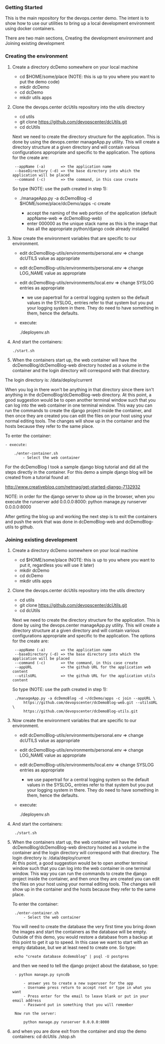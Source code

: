 ### Getting Started
This is the main repository for the devops.center demo.  The intent is to show how to use our utilities
to bring up a local development environment using docker containers.  

There are two main sections, Creating the development environment and Joining existing development

### Creating the environment

1. Create a directory dcDemo somewhere on your local machine

    - cd $HOME/some/place  (NOTE: this is up to you where you want to put the demo code)
    - mkdir dcDemo
    - cd dcDemo
    - mkdir utils apps

2. Clone the devops.center dcUtils repository into the utils directory

    - cd utils
    - git clone https://github.com/devopscenter/dcUtils.git
    - cd dcUtils

    Next we need to create the directory structure for the application.  This is done by using the
    devops.center manageApp.py utility.  This will create a directory structure at a given directory
    and will contain various configurations appropriate and specific to the application.  The options
    for the create are:

        --appName (-a)       => the application name
        --baseDirectory (-d) => the base directory into which the application will be placed
        --command (-c)       => the command, in this case create

    So type (NOTE: use the path created in step 1):

    - ./manageApp.py -a dcDemoBlog -d $HOME/some/place/dcDemo/apps -c create

        - accept the naming of the web portion of the application (default appName-web => dcDemoBlog-web)
        - enter  000000 as the unique stack name as this is the image that has all the appropriate python/django code already installed

3. Now create the environment variables that are specific to our environment.

    - edit dcDemoBlog-utils/environments/personal.env => change dcUTILS value as appropriate
    - edit dcDemoBlog-utils/environments/personal.env => change LOG_NAME value as appropriate
    - edit dcDemoBlog-utils/environments/local.env => change SYSLOG entries as appropriate
        - we use papertrail for a central logging system so the default values in the SYSLOG_ entries refer to that system but you
          put your logging system in there.  They do need to have something in them, hence the defaults.

    - execute:

        ./deployenv.sh

4. And start the containers:

       ./start.sh

5. When the containers start up, the web container will have the dcDemoBlog/dcDemoBlog-web directory hosted as a volume in the container and
the login directory will correspond with that directory.  

The login directory is: /data/deploy/current   


When you log in there won't be anything in that directory since there isn't anything in the dcDemoBlog/dcDemoBlog-web directory.  At this point,
a good suggestion would be to open another terminal window such that you can log into the web container in one terminal window.  This way you
can run the commands to create the django project inside the container, and then once they are created you can edit the files on your host using
your normal editing tools.  The changes will show up in the container and the hosts because they refer to the same place.

To enter the container:

    - execute:

        ./enter-container.sh
            - Select the web container

For the dcDemoBlog I took a sample django blog tutorial and did all the steps directly in the container.
For this demo a simple django blog will be created from a tutorial found at:

http://www.creativebloq.com/netmag/get-started-django-7132932

NOTE: in order for the django server to show up in the browser, when you execute the runserver add 0.0.0.0:8000:
    python manage.py runserver 0.0.0.0:8000


After getting the blog up and working the next step is to exit the containers
and push the work that was done in dcDemoBlog-web and dcDemoBlog-utils to
github.  


### Joining existing development

1. Create a directory dcDemo somewhere on your local machine

    - cd $HOME/some/place  (NOTE: this is up to you where you want to put it, regardless you will use it later)
    - mkdir dcDemo
    - cd dcDemo
    - mkdir utils apps

2. Clone the devops.center dcUtils repository into the utils directory

    - cd utils
    - git clone https://github.com/devopscenter/dcUtils.git
    - cd dcUtils

    Next we need to create the directory structure for the application.  This is done by using the
    devops.center manageApp.py utility.  This will create a directory structure at a given directory
    and will contain various configurations appropriate and specific to the application.  The options
    for the create are:

        --appName (-a)       => the application name
        --baseDirectory (-d) => the base directory into which the application will be placed
        --command (-c)       => the command, in this case create
        --appURL             => the github URL for the application web content
        --utilsURL           => the github URL for the application utils content

    So type (NOTE: use the path created in step 1):

        ./manageApp.py -a dcDemoBlog -d ~/dcDemo/apps -c join --appURL \
            https://github.com/devopscenter/dcDemoBlog-web.git --utilsURL \
            https://github.com/devopscenter/dcDemoBlog-utils.git


3. Now create the environment variables that are specific to our environment.

    - edit dcDemoBlog-utils/environments/personal.env => change dcUTILS value as appropriate
    - edit dcDemoBlog-utils/environments/personal.env => change LOG_NAME value as appropriate
    - edit dcDemoBlog-utils/environments/local.env => change SYSLOG entries as appropriate
        - we use papertrail for a central logging system so the default values in the SYSLOG_ entries refer to that system but you
          put your logging system in there.  They do need to have something in them, hence the defaults.

    - execute:

        ./deployenv.sh

4. And start the containers:

        ./start.sh


5. When the containers start up, the web container will have the dcDemoBlog/dcDemoBlog-web directory hosted as a volume in the container and
the login directory will correspond with that directory.
The login directory is: /data/deploy/current   
At this point, a good suggestion would be to open another terminal window such that you can log into the web container in one terminal window.
This way you can run the commands to create the django project inside the container, and then once they are created you can edit the files on
your host using your normal editing tools.  The changes will show up in the container and the hosts because they refer to the same place.

    To enter the container:

        ./enter-container.sh
            - Select the web container

    You will need to create the database the very first time you bring down the images and start the containers as the database will be empty.  
    Outside of this demo, you would restore a database from a backup at this point to get it up to speed. In this case we want to start with an
    empty database, but we at least need to create one.  So type:

        echo "create database dcdemoblog" | psql -U postgres

    and then we need to tell the django project about the database, so type:

        - python manage.py syncdb

            - answer yes to create a new superuser for the app
            - Username press return to accept root or type in what you want
            - Press enter for the email to leave blank or put in your email address
            - Password put in something that you will remember

        Now run the server:

            python manage.py runserver 0.0.0.0:8000

6. and when you are done exit from the container and stop the demo containers:
    cd dcUtils
    ./stop.sh
